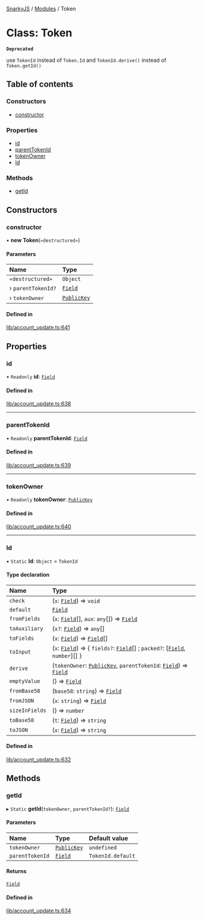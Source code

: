 [SnarkyJS](../README.md) / [Modules](../modules.md) / Token

# Class: Token

**`Deprecated`**

use `TokenId` instead of `Token.Id` and `TokenId.derive()` instead of `Token.getId()`

## Table of contents

### Constructors

- [constructor](Token.md#constructor)

### Properties

- [id](Token.md#id)
- [parentTokenId](Token.md#parenttokenid)
- [tokenOwner](Token.md#tokenowner)
- [Id](Token.md#id-1)

### Methods

- [getId](Token.md#getid)

## Constructors

### constructor

• **new Token**(`«destructured»`)

#### Parameters

| Name | Type |
| :------ | :------ |
| `«destructured»` | `Object` |
| › `parentTokenId?` | [`Field`](Field.md) |
| › `tokenOwner` | [`PublicKey`](Types.PublicKey.md) |

#### Defined in

[lib/account_update.ts:641](https://github.com/o1-labs/snarkyjs/blob/79a90a2/src/lib/account_update.ts#L641)

## Properties

### id

• `Readonly` **id**: [`Field`](Field.md)

#### Defined in

[lib/account_update.ts:638](https://github.com/o1-labs/snarkyjs/blob/79a90a2/src/lib/account_update.ts#L638)

___

### parentTokenId

• `Readonly` **parentTokenId**: [`Field`](Field.md)

#### Defined in

[lib/account_update.ts:639](https://github.com/o1-labs/snarkyjs/blob/79a90a2/src/lib/account_update.ts#L639)

___

### tokenOwner

• `Readonly` **tokenOwner**: [`PublicKey`](Types.PublicKey.md)

#### Defined in

[lib/account_update.ts:640](https://github.com/o1-labs/snarkyjs/blob/79a90a2/src/lib/account_update.ts#L640)

___

### Id

▪ `Static` **Id**: `Object` = `TokenId`

#### Type declaration

| Name | Type |
| :------ | :------ |
| `check` | (`x`: [`Field`](Field.md)) => `void` |
| `default` | [`Field`](Field.md) |
| `fromFields` | (`x`: [`Field`](Field.md)[], `aux`: `any`[]) => [`Field`](Field.md) |
| `toAuxiliary` | (`x?`: [`Field`](Field.md)) => `any`[] |
| `toFields` | (`x`: [`Field`](Field.md)) => [`Field`](Field.md)[] |
| `toInput` | (`x`: [`Field`](Field.md)) => { `fields?`: [`Field`](Field.md)[] ; `packed?`: [[`Field`](Field.md), `number`][]  } |
| `derive` | (`tokenOwner`: [`PublicKey`](Types.PublicKey.md), `parentTokenId`: [`Field`](Field.md)) => [`Field`](Field.md) |
| `emptyValue` | () => [`Field`](Field.md) |
| `fromBase58` | (`base58`: `string`) => [`Field`](Field.md) |
| `fromJSON` | (`x`: `string`) => [`Field`](Field.md) |
| `sizeInFields` | () => `number` |
| `toBase58` | (`t`: [`Field`](Field.md)) => `string` |
| `toJSON` | (`x`: [`Field`](Field.md)) => `string` |

#### Defined in

[lib/account_update.ts:632](https://github.com/o1-labs/snarkyjs/blob/79a90a2/src/lib/account_update.ts#L632)

## Methods

### getId

▸ `Static` **getId**(`tokenOwner`, `parentTokenId?`): [`Field`](Field.md)

#### Parameters

| Name | Type | Default value |
| :------ | :------ | :------ |
| `tokenOwner` | [`PublicKey`](Types.PublicKey.md) | `undefined` |
| `parentTokenId` | [`Field`](Field.md) | `TokenId.default` |

#### Returns

[`Field`](Field.md)

#### Defined in

[lib/account_update.ts:634](https://github.com/o1-labs/snarkyjs/blob/79a90a2/src/lib/account_update.ts#L634)
